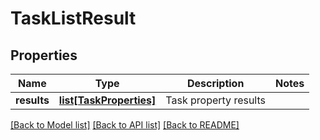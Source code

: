 # TaskListResult

## Properties
Name | Type | Description | Notes
------------ | ------------- | ------------- | -------------
**results** | [**list[TaskProperties]**](TaskProperties.md) | Task property results | 

[[Back to Model list]](../README.md#documentation-for-models) [[Back to API list]](../README.md#documentation-for-api-endpoints) [[Back to README]](../README.md)

